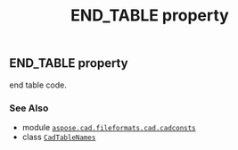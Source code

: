 ﻿---
title: END_TABLE property
second_title: Aspose.CAD for Python via .NET API References
description: 
type: docs
weight: 160
url: /aspose.cad.fileformats.cad.cadconsts/cadtablenames/end_table/
is_root: false
---

## END_TABLE property


end table code.

### See Also
* module [`aspose.cad.fileformats.cad.cadconsts`](../../)
* class [`CadTableNames`](/cad/python-net/aspose.cad.fileformats.cad.cadconsts/cadtablenames)
